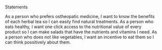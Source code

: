 Statements

As a person who prefers ostheopatic medicine, I want to know the benefits of each herbal tea so I can easily find natural treatments.
As a person who eats healthy, I want one click access to the nutritional value of every product so I can make salads that have the nutrients and vitamins I need.
As a person who does not like vegetables, I want an incentive to eat them so I can think possitively about them.